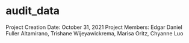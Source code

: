 # audit_data
Project Creation Date: October 31, 2021
Project Members: Edgar Daniel Fuller Altamirano, Trishane Wijeyawickrema, Marisa Oritz, Chyanne Luo

